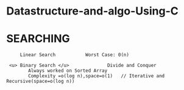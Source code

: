 # Datastructure-and-algo-Using-C

# SEARCHING

        
         Linear Search           Worst Case: 0(n)   

     <u> Binary Search </u>              Divide and Conquer
            Always worked on Sorted Array
            Complexity =o(log n),space=o(1)   // Iterative and Recursive(space=o(log n)) 
            
        
